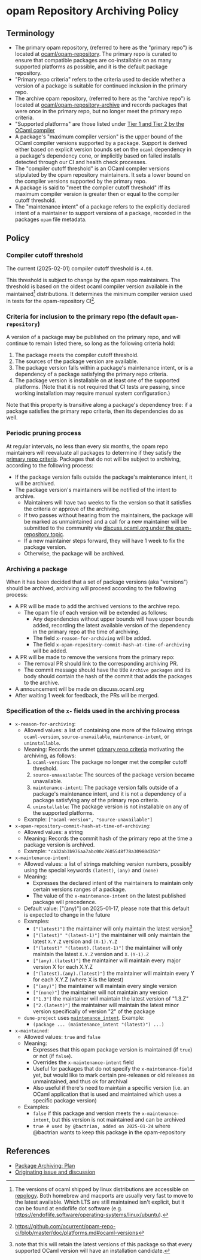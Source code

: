 # opam Repository Archiving Policy

## Terminology

- The primary opam repository, (referred to here as the "primary repo") is located at [ocaml/opam-repository](https://github.com/ocaml/opam-repository). The primary repo is curated to ensure that compatible packages are co-installable on as many supported platforms as possible, and it is the default package repository.
- "Primary repo criteria" refers to the criteria used to decide whether a version of a package is suitable for continued inclusion in the primary repo.
- The archive opam repository, (referred to here as the "archive repo") is located at [ocaml/opam-repository-archive](https://github.com/ocaml/opam-repository-archive) and records packages that were once in the primary repo, but no longer meet the primary repo criteria.
- "Supported platforms" are those listed under [Tier 1 and Tier 2 by the OCaml compiler](https://github.com/ocaml/ocaml?tab=readme-ov-file#overview)
- A package's "maximum compiler version" is the upper bound of the OCaml compiler versions supported by a package. Support is derived either based on explicit version bounds set on the `ocaml` dependency in a package's dependency cone, or implicitly based on failed installs detected through our CI and health check processes.
- The "compiler cutoff threshold" is an OCaml compiler versions stipulated by the opam repository maintainers. It sets a lower bound on the compiler versions supported by the primary repo. 
- A package is said to "meet the compiler cutoff threshold" iff its maximum compiler version is greater then or equal to the compiler cutoff threshold.
- The "maintenance intent" of a package refers to the explicitly declared intent of a maintainer to support versions of a package, recorded in the packages `opam` file metadata.

## Policy

### Compiler cutoff threshold

The current (2025-02-01) compiler cutoff threshold is `4.08`.

This threshold is subject to change by the opam repo maintainers.
The threshold is based on the oldest ocaml compiler version available
in the maintained[^1] distributions. It determines the minimum
compiler version used in tests for the opam-repository CI[^2].

[^2]: https://github.com/ocurrent/opam-repo-ci/blob/master/doc/platforms.md#ocaml-versions

<a name="inclusion-criteria"></a>
### Criteria for inclusion to the primary repo (the default `opam-repository`)

A version of a package may be published on the primary repo, and will continue to remain listed there, so long as the following criteria hold:

1. The package meets the compiler cutoff threshold.
2. The sources of the package version are available.
3. The package version falls within a package's maintenance intent, or is a dependency of a package satisfying the primary repo criteria.
4. The package version is installable on at least one of the supported platforms. (Note that it is not required that CI tests are passing, since working installation may require manual system configuration.)

Note that this property is transitive along a package's dependency tree: if a package satisfies the primary repo criteria, then its dependencies do as well.

### Periodic pruning process

At regular intervals, no less than every six months, the opam repo maintainers will reevaluate all packages to determine if they satisfy the [primary repo criteria](#criteria-for-inclusion-to-the-primary-repo-the-default-opam-repository). Packages that do not will be subject to archiving, according to the following process:

- If the package version falls outside the package's maintenance intent, it will be archived.
- The package version's maintainers will be notified of the intent to archive.
  - Maintainers will have two weeks to fix the version so that it satisfies the criteria or approve of the archiving.
  - If two passes without hearing from the maintainers, the package will be marked as unmaintained and a call for a new maintainer will be submitted to the community via [discuss.ocaml.org under the opam-repository topic](https://discuss.ocaml.org/tag/opam-repository).
  - If a new maintainer steps forward, they will have 1 week to fix the package version.
  - Otherwise, the package will be archived.


### Archiving a package

When it has been decided that a set of package versions (aka "versions") should be archived, archiving will proceed according to the following process:

- A PR will be made to add the archived versions to the archive repo.
    - The opam file of each version will be extended as follows:
        - Any dependencies without upper bounds will have upper bounds added, recording the latest available version of the dependency in the primary repo at the time of archiving.
        -  The field `x-reason-for-archiving` will be added.
        -  The field `x-opam-repository-commit-hash-at-time-of-archiving` will be added.
- A PR will be made to remove the versions from the primary repo:
  - The removal PR should link to the corresponding archiving PR.
  - The commit message should have the title `Archive packages` and its body should contain the hash of the commit that adds the packages to the archive.
- A announcement will be made on discuss.ocaml.org
- After waiting 1 week for feedback, the PRs will be merged.

### Specification of the `x-` fields used in the archiving process

- `x-reason-for-archiving`:
    - Allowed values: a list of containing one more of the following strings
      `ocaml-version`, `source-unavailable`, `maintenance-intent`, or
      `uninstallable`.
    - Meaning: Records the unmet [primary repo criteria](#inclusion-criteria)
      motivating the archiving, as follows:
        1. `ocaml-version`: The package no longer met the compiler cutoff threshold.
        2. `source-unavailable`: The sources of the package version became unavailable.
        3. `maintenance-intent`: The package version falls outside of a
           package's maintenance intent, and it is not a dependency of a package
           satisfying any of the primary repo criteria.
        4. `uninstallable`: The package version is not installable on any
           of the supported platforms.
    - Example: `["ocaml-version", "source-unavailable"]`
- `x-opam-repository-commit-hash-at-time-of-archiving`:
    - Allowed values: a string
    - Meaning: Records the commit hash of the primary repo at the time a package version is archived.
    - Example: `"ca32ab3b976aa7abc00c7605548f78a30980d35b"`
- `x-maintenance-intent`:
    - Allowed values: a list of strings matching version numbers, possibly using the special keywords `(latest)`, `(any)` and `(none)`
    - Meaning:
        - Expresses the declared intent of the maintainers to maintain only certain versions ranges of a package.
        - The value of the `x-maintenance-intent` on the latest published package will precedence.
    - Default value: ["(any)"] on 2025-01-17, please note that this default is expected to change in the future
    - Examples:
        - `["(latest)"]` the maintainer will only maintain the latest version[^caveat]
        [^caveat]: note that this will retain the latest versions of this package so that every supported OCaml version will have an installation candidate.
        - `["(latest)" "(latest-1)"]` the maintainer will only maintain the latest `X.Y.Z` version and `(X-1).Y.Z`
        - `["(latest)" "(latest).(latest-1)"]` the maintainer will only maintain the latest `X.Y.Z` version and `X.(Y-1).Z`
        - `["(any).(latest)"]` the maintainer will maintain every major version X for each X.Y.Z
        - `["(latest).(any).(latest)"]` the maintainer will maintain every Y for each X.Y.Z (where X is the latest)
        - `["(any)"]` the maintainer will maintain every single version
        - `["(none)"]` the maintainer will not maintain any version
        - `["1.3"]` the maintainer will maintain the latest  version of "1.3.Z"
        - `["2.(latest)"]` the maintainer will maintain the latest minor version specifically of version "2" of the package
    - `dune-project` uses [`maintenance_intent`](https://dune.readthedocs.io/en/latest/reference/dune-project/maintenance_intent.html). Example:
        - `(package ... (maintenance_intent "(latest)") ...)`
- `x-maintained`:
    - Allowed values: `true` and `false`
    - Meaning:
        - Expresses that this opam package version is maintained (if `true`) or not (if `false`).
        - Overrides the `x-maintenance-intent` field
        - Useful for packages that do not specify the `x-maintenance-field` yet, but would like to mark certain pre-releases or old releases as unmaintained, and thus ok for archival
        - Also useful if there's need to maintain a specific version (i.e. an OCaml application that is used and maintained which uses a specific package version)
    - Examples:
        - `false` if this package and version meets the `x-maintenance-intent`, but this version is not maintained and can be archived
        - `true # used by @bactrian, added on 2025-01-24` where @bactrian wants to keep this package in the opam-repository

## References

- [Package Archiving: Plan](https://github.com/ocaml/opam-repository/wiki/Package-Archiving:-Plan)
- [Originating issue and discussion](https://github.com/ocaml/opam-repository/issues/23789)

[^1]: The versions of ocaml shipped by linux distributions are accessible on [repology](https://repology.org/project/ocaml/versions). Both homebrew and macports are usually very fast to move to the latest available. Which LTS are still maintained isn't explicit, but it can be found at endoflife dot software (e.g. <https://endoflife.software/operating-systems/linux/ubuntu>).
